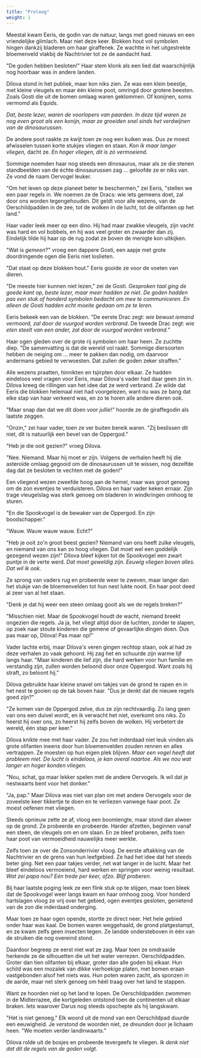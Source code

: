 ```yaml
---
title: "Proloog"
weight: 1
---
```


Meestal kwam Eeris, de godin van de natuur, langs met goed nieuws en een vriendelijke glimlach. Maar niet deze keer. Blokken hout vol symbolen hingen dankzij bladeren om haar giraffenek. Ze wachtte in het uitgestrekte bloemenveld vlakbij de Nachtrivier tot ze de aandacht had.

"De goden hebben besloten!" Haar stem klonk als een lied dat waarschijnlijk nog hoorbaar was in andere landen.

Dilova stond in het publiek, maar kon niks zien. Ze was een klein beestje, met kleine vleugels en maar één kleine poot, omringd door grotere beesten. Zoals Gosti die uit de bomen omlaag waren geklommen. Of konijnen, soms vermomd als Equids. 

_Dat, beste lezer, waren de voorlopers van paarden. In deze tijd waren ze nog even groot als een konijn, maar ze groeiden snel sinds het verdwijnen van de dinosaurussen._

De andere poot raakte ze kwijt toen ze nog een kuiken was. Dus ze moest afwisselen tussen korte stukjes vliegen en staan. _Kon ik maar langer vliegen,_ dacht ze. _En hoger vliegen, dit is zó vermoeiend._

Sommige noemden haar nog steeds een dinosaurus, maar als ze die stenen standbeelden van de échte dinosaurussen zag ... geloofde ze er niks van. Ze vond de naam Oervogel leuker.

"Om het leven op deze planeet beter te beschermen," zei Eeris, "stellen we een paar regels in. We noemen ze de Dracs: wie iets gemeens doet, zal door ons worden tegengehouden. Dit geldt voor alle wezens, van de Oerschildpadden in de zee, tot de wolken in de lucht, tot de olifanten op het land."

Haar vader leek meer op een dino. Hij had maar zwakke vleugels, zijn vacht was hard en vol bobbels, en hij was veel groter en zwaarder dan zij. Eindelijk tilde hij haar op de rug zodat ze boven de menigte kon uitkijken.

"Wat is _gemeen_?" vroeg een dappere Gosti, een aapje met grote doordringende ogen die Eeris niet loslieten.

"Dat staat op deze blokken hout." Eeris gooide ze voor de voeten van dieren. 

"De meeste hier kunnen niet lezen," zei de Gosti. _Gesproken taal ging de goede kant op, beste lezer, maar meer hadden ze niet. De goden hadden pas een stuk of honderd symbolen bedacht om mee te communiceren. En alleen de Gosti hadden echt moeite gedaan om ze te leren._

Eeris bekeek een van de blokken. "De eerste Drac zegt: _wie bewust iemand vermoord, zal door de vuurgod worden verbrand_. De tweede Drac zegt: _wie eten steelt van een ander, zal door de vuurgod worden verbrand._" 

Haar ogen gleden over de grote rij symbolen om haar heen. Ze zuchtte diep. "De samenvatting is dat de wereld vol raakt. Sommige diersoorten hebben de neiging om ... meer te pakken dan nodig, om daarvoor andermans gebied te verwoesten. Dat zullen de goden zeker straffen."

Alle wezens praatten, hinnikten en tsjirpten door elkaar. Ze hadden eindeloos veel vragen voor Eeris, maar Dilova's vader had daar geen zin in. Dilova kreeg de rillingen van het idee dat ze werd verbrand. Ze wilde dat Eeris die blokken helemaal niet had voorgelezen, want nu was ze bang dat elke stap van haar verkeerd was, en zo te horen alle andere dieren ook.

"Maar snap dan dat we dit doen voor _jullie_!" hoorde ze de giraffegodin als laatste zeggen.

"Onzin," zei haar vader, toen ze ver buiten bereik waren. "Zij beslissen dit niet, dit is natuurlijk een bevel van de Oppergod."

"Heb je die ooit gezien?" vroeg Dilova.

"Nee. Niemand. Maar hij moet er zijn. Volgens de verhalen heeft hij die asteroïde omlaag gegooid om de dinosaurussen uit te wissen, nog dezelfde dag dat ze besloten te vechten met de goden!"

Een vliegend wezen zweefde hoog aan de hemel, maar was groot genoeg om de zon eventjes te verduisteren. Dilova en haar vader keken ernaar. Zijn trage vleugelslag was sterk genoeg om bladeren in windkringen omhoog te sturen.

"En die Spookvogel is de bewaker van de Oppergod. En zijn boodschapper."

"Wauw. Wauw wauw wauw. Echt?"

"Heb je ooit zo'n groot beest gezien? Niemand van ons heeft zulke vleugels, en niemand van ons kan zo hoog vliegen. Dat moet wel een goddelijk gezegend wezen zijn!" Dilova bleef kijken tot de Spookvogel een zwart puntje in de verte werd. _Dat moet geweldig zijn. Eeuwig vliegen boven alles. Dat wil ik ook._

Ze sprong van vaders rug en probeerde weer te zweven, maar langer dan het stukje van de bloemenvelden tot hun nest lukte nooit. En haar poot deed al zeer van al het staan.

"Denk je dat hij weer een steen omlaag gooit als we de regels breken?"

"Misschien niet. Maar de Spookvogel houdt de wacht, niemand breekt ongezien die regels. Ja ja, het vliegt altijd door de luchten, zonder te slapen, op zoek naar stoute kinderen die gemene of gevaarlijke dingen doen. Dus pas maar op, Dilova! Pas maar op!" 

Vader lachte erbij, maar Dilova's veren gingen rechtop staan, ook al had ze deze verhalen zo vaak gehoord. Hij zag het en schuurde zijn warme lijf langs haar. "Maar kinderen die lief zijn, die hard werken voor hun familie en verstandig zijn, zullen worden beloond door onze Oppergod. Want zoals hij straft, zo beloont hij."

Dilova gebruikte haar kleine snavel om takjes van de grond te rapen en in het nest te gooien op de tak boven haar. "Dus je denkt dat de nieuwe regels goed zijn?"

"Ze komen van de Oppergod zelve, dus ze zijn rechtvaardig. Zo lang geen van ons een duivel wordt, en ik verwacht het niet, overkomt ons niks. Zo heerst hij over ons, zo heerst hij zelfs boven de wolken. Hij verbetert de wereld, één stap per keer."

Dilova knikte mee met haar vader. Ze zou het inderdaad niet leuk vinden als grote olifanten ineens door hun bloemenvelden zouden rennen en alles vertrappen. Ze moesten op hun eigen plek blijven. _Maar een vogel heeft dat probleem niet. De lucht is eindeloos, je kan overal naartoe. Als we nou wat langer en hoger konden vliegen._

"Nou, schat, ga maar lekker spelen met de andere Oervogels. Ik wil dat je nestwaarts bent voor het donker."

"Ja, pap." Maar Dilova was niet van plan om met andere Oervogels voor de zoveelste keer tikkertje te doen en te verliezen vanwege haar poot. Ze moest oefenen met vliegen. 

Steeds opnieuw zette ze af, vloog een boomlengte, maar stond dan alweer op de grond. Ze probeerde en probeerde. Harder afzetten, beginnen vanaf een steen, de vleugels om en om slaan. En ze bleef proberen, zelfs toen haar poot van vermoeidheid nauwelijks meer werkte. 

Zelfs toen ze over de Zonsonderrivier vloog. De eerste aftakking van de Nachtrivier en de grens van hun leefgebied. Ze had het idee dat het steeds beter ging. Net een paar takjes verder, net wat langer in de lucht. Maar het bleef eindeloos vermoeiend, hard werken en springen voor weinig resultaat. _Wat zei papa nou? Eén trede per keer, ofzo. Blijf proberen._

Bij haar laatste poging leek ze een flink stuk op te stijgen, maar toen bleek dat de Spookvogel weer langs kwam en haar omhoog zoog. Voor honderd hartslagen vloog ze vrij over het gebied, ogen eventjes gesloten, genietend van de zon die inderdaad onderging.

Maar toen ze haar ogen opende, stortte ze direct neer. Het hele gebied onder haar was kaal. De bomen waren weggehaald, de grond platgestampt, en ze kwam zelfs geen insecten tegen. Ze landde ondersteboven in één van de struiken die nog overeind stond.

Daardoor begreep ze eerst niet wat ze zag. Maar toen ze omdraaide herkende ze de silhouetten die uit het water verrezen. Oerschildpadden. Groter dan tien olifanten bij elkaar, groter dan alle goden bij elkaar. Hun schild was een mozaïek van dikke vierhoekige platen, met bomen eraan vastgebonden alsof het niets was. Hun poten waren zacht, als sponzen in de aarde, maar net sterk genoeg om héél traag over het land te stappen.

Want ze hoorden niet op het land te lopen. De Oerschildpadden zwommen in de Midterrazee, die kortgeleden ontstond toen de continenten uit elkaar braken. Iets waarover Darus nog steeds opschepte als hij langskwam.

"Het is niet genoeg." Elk woord uit de mond van een Oerschildpad duurde een eeuwigheid. Je _verstond_ de woorden niet, ze _dreunden_ door je lichaam heen. "We moeten verder landinwaarts."

Dilova rolde uit de bosjes en probeerde tevergeefs te vliegen. _Ik denk niet dat dit de regels van de goden volgt._